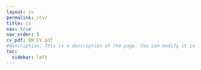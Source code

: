```yaml
---
layout: cv
permalink: /cv/
title: cv
nav: true
nav_order: 5
cv_pdf: QN_CV.pdf
#description: This is a description of the page. You can modify it in '_pages/cv.md'. You can also change or remove the top pdf download button.
toc:
  sidebar: left
---
```

